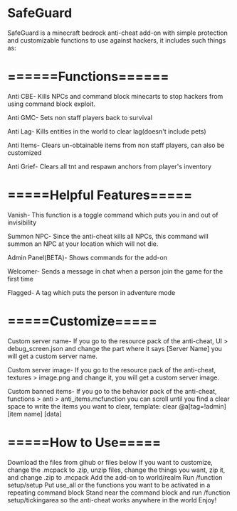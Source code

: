# SafeGuard
SafeGuard is a minecraft bedrock anti-cheat add-on with simple protection and customizable functions to use against hackers, it includes such things as:

 # ======Functions======

Anti CBE- Kills NPCs and command block minecarts to stop hackers from using command block exploit.



Anti GMC- Sets non staff players back to survival



Anti Lag- Kills entities in the world to clear lag(doesn't include pets)



Anti Items- Clears un-obtainable items from non staff players, can also be customized



Anti Grief- Clears all tnt and respawn anchors from player's inventory



# =====Helpful Features=====

Vanish- This function is a toggle command which puts you in and out of invisibility

Summon NPC- Since the anti-cheat kills all NPCs, this command will summon an NPC at your location which will not die.

Admin Panel(BETA)- Shows commands for the add-on



Welcomer- Sends a message in chat when a person join the game for the first time



Flagged- A tag which puts the person in adventure mode



# =====Customize=====

Custom server name- If you go to the resource pack of the anti-cheat, UI > debug_screen.json  and change the part where it says [Server Name] you will get a custom server name.

Custom server image- If you go to the resource pack of the anti-cheat, textures > image.png and change it, you will get a custom server image.



Custom banned items- If you go to the behavior pack of the anti-cheat, functions > anti > anti_items.mcfunction  you can scroll until you find a clear space to write the items you want to clear, template: clear @a[tag=!admin] [item name] [data]

# =====How to Use=====

Download the files from gihub or files below
If you want to customize, change the .mcpack to .zip, unzip files, change the things you want, zip it, and change .zip to .mcpack
Add the add-on to world/realm
Run /function setup/setup
Put use_all or the functions you want to be activated in a repeating command block
Stand near the command block and run /function setup/tickingarea so the anti-cheat works anywhere in the world
Enjoy!
